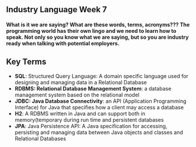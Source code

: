 ## Industry Language Week 7

#### What is it we are saying? What are these words, terms, acronyms??? The programming world has their own lingo and we need to learn how to speak. Not only so you know what we are saying, but so you are industry ready when talking with potential employers.

## Key Terms
- **SQL**: Structured Query Language: A domain specific language used for designing and managing data in a Relational Database
- **RDBMS: Relational Database Management System**: a database management system based on the relational model
- **JDBC: Java Database Connectivity**: an API (Application Programming Interface) for Java that specifies how a client may access a database
- **H2**: A RDBMS written in Java and can support both in memory(temporary during run time and persistent databases
- **JPA**: Java Persistence API: A Java specification for accessing, persisting and managing data between Java objects and classes and Relational Databases

